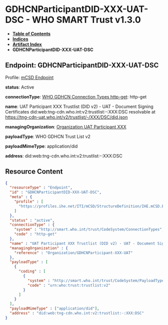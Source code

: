 # GDHCNParticipantDID-XXX-UAT-DSC - WHO SMART Trust v1.3.0

* [**Table of Contents**](toc.md)
* [**Indices**](indices.md)
* [**Artifact Index**](artifacts.md)
* **GDHCNParticipantDID-XXX-UAT-DSC**

## Endpoint: GDHCNParticipantDID-XXX-UAT-DSC

Profile: [mCSD Endpoint](https://profiles.ihe.net/ITI/mCSD/4.0.0/StructureDefinition-IHE.mCSD.Endpoint.html)

**status**: Active

**connectionType**: [WHO GDHCN Connection Types http-get](CodeSystem-ConnectionTypes.md#ConnectionTypes-http-get): http-get

**name**: UAT Participant XXX Trustlist (DID v2) - UAT - Document Signing Certificates did:web:tng-cdn.who.int:v2:trustlist:-:XXX:DSC resolvable at https://tng-cdn-uat.who.int/v2/trustlist/-/XXX/DSC/did.json

**managingOrganization**: [Organization UAT Participant XXX](Organization-GDHCNParticipant-XXX-UAT.md)

**payloadType**: WHO GDHCN Trust List v2

**payloadMimeType**: application/did

**address**: did:web:tng-cdn.who.int:v2:trustlist:-:XXX:DSC



## Resource Content

```json
{
  "resourceType" : "Endpoint",
  "id" : "GDHCNParticipantDID-XXX-UAT-DSC",
  "meta" : {
    "profile" : [
      "https://profiles.ihe.net/ITI/mCSD/StructureDefinition/IHE.mCSD.Endpoint"
    ]
  },
  "status" : "active",
  "connectionType" : {
    "system" : "http://smart.who.int/trust/CodeSystem/ConnectionTypes",
    "code" : "http-get"
  },
  "name" : "UAT Participant XXX Trustlist (DID v2) - UAT - Document Signing Certificates\ndid:web:tng-cdn.who.int:v2:trustlist:-:XXX:DSC\nresolvable at https://tng-cdn-uat.who.int/v2/trustlist/-/XXX/DSC/did.json",
  "managingOrganization" : {
    "reference" : "Organization/GDHCNParticipant-XXX-UAT"
  },
  "payloadType" : [
    {
      "coding" : [
        {
          "system" : "http://smart.who.int/trust/CodeSystem/PayloadTypes",
          "code" : "urn:who:trust:trustlist:v2"
        }
      ]
    }
  ],
  "payloadMimeType" : ["application/did"],
  "address" : "did:web:tng-cdn.who.int:v2:trustlist:-:XXX:DSC"
}

```
